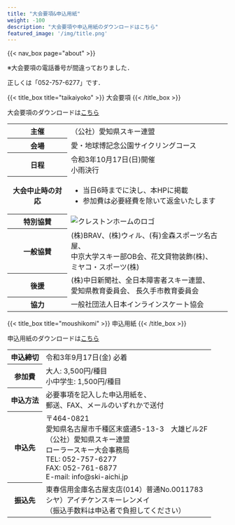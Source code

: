 ```yaml
---
title: "大会要項&申込用紙"
weight: -100
description: "大会要項や申込用紙のダウンロードはこちら"
featured_image: '/img/title.png'
---
```


{{< nav_box page="about" >}}

※大会要項の電話番号が間違っておりました．

正しくは「052-757-6277」です．

{{< title_box title="taikaiyoko" >}}
大会要項
{{< /title_box >}}

大会要項のダウンロードは[こちら](https://drive.google.com/uc?export=download&id=1XwyKgQmyB1XPtyhuDC1RwA86nBglCD9C "ダウンロード (Google Drive)")

<table class="about cf ph3 ph5-l pv3 pv4-l f4 tc-l measure-wide lh-copy center">
  <tr>
    <th>主催</th>
    <td>（公社）愛知県スキー連盟</td>
  </tr>
  <tr>
    <th>会場</th>
    <td>愛・地球博記念公園サイクリングコース
    </td>
  </tr>
  <tr>
    <th>日程</th>
    <td>令和3年10月17日(日)開催<br>
    小雨決行
    </td>
  </tr>
  <tr>
    <th>大会中止時の対応</th>
    <td class="ippan">
        <ul>
            <li style="text-align: left;">当日6時までに決し、本HPに掲載</li>
            <li style="text-align: left;">参加費は必要経費を除いて返金いたします</li>
        </ul>
    </td>
  </tr>
  <tr>
    <th>特別協賛</th>
    <td><img class="logo center" src="/img/crestn_logo.png" alt="クレストンホームのロゴ"></td>
  </tr>
  <tr>
    <th>一般協賛</th>
    <td class="ippan">(株)BRAV、(株)ウィル、(有)金森スポーツ名古屋、<br>
中京大学スキー部OB会、花文貸物装飾(株)、<br>ミヤコ・スポーツ(株)</td>
  </tr>
  <tr>
    <th>後援</th>
    <td class="ippan">(株)中日新聞社、全日本障害者スキー連盟、<br>愛知県教育委員会、
長久手市教育委員会</td>
  </tr>
  <tr>
    <th>協力</th>
    <td class="ippan">一般社団法人日本インラインスケート協会</td>
  </tr>
</table>

{{< title_box title="moushikomi" >}}
申込用紙
{{< /title_box >}}

申込用紙のダウンロードは[こちら](https://drive.google.com/uc?export=download&id=17-7ffYdA8F8k7BN2hoUveQgAq3BCdtcq "ダウンロード (Google Drive)")

<table class="about cf ph3 ph5-l pv3 pv4-l f4 tc-l measure-wide lh-copy center">
  <tr>
    <th>申込締切</th>
    <td>令和3年9月17日(金) 必着</td>
  </tr>
  <tr>
    <th>参加費</th>
    <td>大人: 3,500円/種目<br>
        小中学生: 1,500円/種目
    </td>
  </tr>
  <tr>
    <th>申込方法</th>
    <td class="ippan">必要事項を記入した申込用紙を、<br>郵送、FAX、メールのいずれかで送付</td>
  </tr>
  <tr>
    <th>申込先</th>
    <td class="ippan">〒464-0821　<br>愛知県名古屋市千種区末盛通5-13-3　大雄ビル2F<br>（公社）愛知県スキー連盟　<br>ローラースキー大会事務局<br>TEL: 052-757-6277
    <br>FAX: 052-761-6877
    <br>E-mail: info@ski-aichi.jp</td>
  </tr>
  <tr>
    <th>振込先</th>
    <td class="ippan">東春信用金庫名古屋支店(014）普通No.0011783<br>
    シヤ）アイチケンスキーレンメイ<br>
    （振込手数料は申込者で負担してください）
    </td>
  </tr>
</table>

